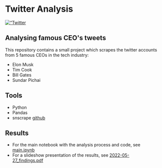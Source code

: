 # Twitter Analysis

<div float="left">
    <a href="https://sit.academy/"><img src=“img”.png title=“Twitter” alt=“Twitter width=“90%”></a>
    &nbsp;&nbsp;
</div>

## Analysing famous CEO's tweets

This repository contains a small project which scrapes the twitter accounts from 5 famous CEOs in the tech industry:

- Elon Musk
- Tim Cook
- Bill Gates
- Sundar Pichai

## Tools

- Python
- Pandas
- snscrape [github](https://github.com/JustAnotherArchivist/snscrape)


## Results

- For the main notebook with the analysis process and code, see [main.ipynb](main.ipynb)
- For a slideshow presentation of the results, see [2022-05-27_findings.pdf](2022-05-27_findings.pdf)